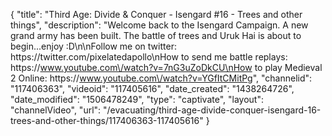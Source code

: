 {
    "title": "Third Age: Divide & Conquer - Isengard #16 - Trees and other things",
    "description": "Welcome back to the Isengard Campaign.  A new grand army has been built.  The battle of trees and Uruk Hai is about to begin...enjoy :D\n\nFollow me on twitter: https:\/\/twitter.com\/pixelatedapollo\nHow to send me battle replays: https:\/\/www.youtube.com\/watch?v=7nG3uZoDkCU\nHow to play Medieval 2 Online: https:\/\/www.youtube.com\/watch?v=YGfItCMitPg",
    "channelid": "117406363",
    "videoid": "117405616",
    "date_created": "1438264726",
    "date_modified": "1506478249",
    "type": "captivate",
    "layout": "channelVideo",
    "url": "\/evacuating\/third-age-divide-conquer-isengard-16-trees-and-other-things\/117406363-117405616"
}